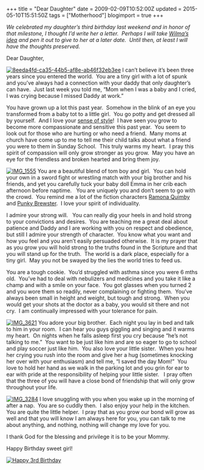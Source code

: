 +++
title = "Dear Daughter"
date = 2009-02-09T10:52:00Z
updated = 2015-05-10T15:51:50Z
tags = ["Motherhood"]
blogimport = true 
+++

_We celebrated my daughter’s third birthday last weekend and in honor of that milestone, I thought I’d write her a letter.  Perhaps I will take [Wilma’s idea](http://littletoesandcheerios.blogspot.com/2009/01/birthday-letter.html) and pen it out to give to her at a later date.  Until then, at least I will have the thoughts preserved._  

Dear Daughter,  

[![8eeda4fd-ca35-44b5-af8e-ab46f32eb3ee](https://latc.s3.amazonaws.com/wp-content/uploads/2009/02/8eeda4fdca3544b5af8eab46f32eb3ee-thumb.jpg "8eeda4fd-ca35-44b5-af8e-ab46f32eb3ee")](https://latc.s3.amazonaws.com/wp-content/uploads/2009/02/8eeda4fdca3544b5af8eab46f32eb3ee.jpg) I can’t believe it’s been three years since you entered the world.  You are a tiny girl with a lot of spunk and you’ve always had a connection with your daddy that only daughter’s can have.  Just last week you told me, “Mom when I was a baby and I cried, I was crying because I missed Daddy at work.”  

You have grown up a lot this past year.  Somehow in the blink of an eye you transformed from a baby tot to a little girl.  You go potty and get dressed all by yourself.  And I love your [sense of style](http://lifeatthecircus.com/2009/02/04/shes-got-the-look/)!  I have seen you grow to become more compassionate and sensitive this past year.  You seem to look out for those who are hurting or who need a friend.  Many moms at church have come up to me to tell me their child talks about what a friend you were to them in Sunday School.  This truly warms my heart.  I pray this spirit of compassion will only grow stronger as you grow.  May you have an eye for the friendless and broken hearted and bring them joy.  

[![IMG_1555](https://latc.s3.amazonaws.com/wp-content/uploads/2009/02/img-1555-thumb.jpg "IMG_1555")](https://latc.s3.amazonaws.com/wp-content/uploads/2009/02/img-1555.jpg) You are a beautiful blend of tom boy and girl.  You can hold your own in a sword fight or wrestling match with your big brother and his friends, and yet you carefully tuck your baby doll Emma in her crib each afternoon before naptime.   You are uniquely you and don’t seem to go with the crowd.  You remind me a lot of the fiction characters [Ramona Quimby](http://en.wikipedia.org/wiki/Ramona_Quimby) and [Punky Brewster](http://en.wikipedia.org/wiki/Punky_Brewster).  I love your spirit of individuality.  

I admire your strong will.   You can really dig your heels in and hold strong to your convictions and desires.  You are teaching me a great deal about patience and Daddy and I are working with you on respect and obedience, but still I admire your strength of character.  You know what you want and how you feel and you aren’t easily persuaded otherwise.  It is my prayer that as you grow you will hold strong to the truths found in the Scripture and that you will stand up for the truth.  The world is a dark place, especially for a tiny girl.  May you not be swayed by the lies the world tries to feed us.  

You are a tough cookie.  You’d struggled with asthma since you were 6 mths old.  You’ve had to deal with nebulizers and medicines and you take it like a champ and with a smile on your face.  You got glasses when you turned 2 and you wore them so readily, never complaining or fighting them.  You’ve always been small in height and weight, but tough and strong.  When you would get your shots at the doctor as a baby, you would sit there and not cry.  I am continually impressed with your tolerance for pain.  

[![IMG_3621](https://latc.s3.amazonaws.com/wp-content/uploads/2009/02/img-3621-thumb.jpg "IMG_3621")](https://latc.s3.amazonaws.com/wp-content/uploads/2009/02/img-3621.jpg) You adore your big brother.  Each night you lay in bed and talk to him in your room.  I can hear you guys giggling and singing and it warms my heart.  On nights when he falls asleep first you cry because “he’s not talking to me.”  You want to be just like him and are so eager to go to school and play soccer just like him.  You also love your little sister.  When you hear her crying you rush into the room and give her a hug (sometimes knocking her over with your enthusiasm) and tell me, “I saved the day Mom!”  You love to hold her hand as we walk in the parking lot and you grin for ear to ear with pride at the responsibility of helping your little sister.   I pray often that the three of you will have a close bond of friendship that will only grow throughout your life.  

[![IMG_3284](https://latc.s3.amazonaws.com/wp-content/uploads/2009/02/img-3284-thumb.jpg "IMG_3284")](https://latc.s3.amazonaws.com/wp-content/uploads/2009/02/img-3284.jpg) I love snuggling with you when you wake up in the morning of after a nap.  You are so cuddly then.  I also enjoy your help in the kitchen.  You are quite the little helper.  I pray that as you grow our bond will grow as well and that you will know I am always here for you, you can talk to me about anything, and nothing, nothing will change my love for you.  

I thank God for the blessing and privilege it is to be your Mommy.  

Happy Birthday sweet girl!  

[![Happy 3rd Birthday](https://latc.s3.amazonaws.com/wp-content/uploads/2009/02/img-3365-thumb.jpg "Happy 3rd Birthday")](https://latc.s3.amazonaws.com/wp-content/uploads/2009/02/img-3365.jpg)
